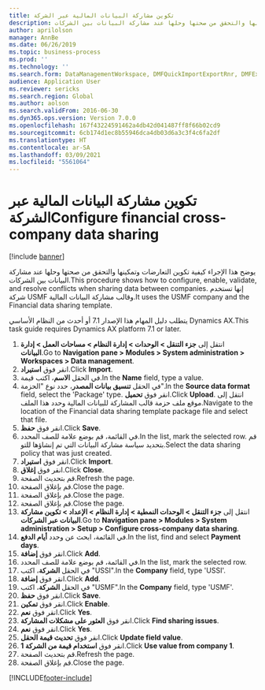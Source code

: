 ```yaml
---
title: ‏‫تكوين مشاركة البيانات المالية عبر الشركة‬
description: يوضح هذا الإجراء كيفية تكوين التعارضات وتمكينها والتحقق من صحتها وحلها عند مشاركة البيانات بين الشركات.
author: aprilolson
manager: AnnBe
ms.date: 06/26/2019
ms.topic: business-process
ms.prod: ''
ms.technology: ''
ms.search.form: DataManagementWorkspace, DMFQuickImportExportRnr, DMFExecutionHistoryWorkspace, DMFExecutionHistorySummary, DMFExecutionHistoryEntities,  SysDataSharingConfiguration, SysDataSharingDiscrepencies
audience: Application User
ms.reviewer: sericks
ms.search.region: Global
ms.author: aolson
ms.search.validFrom: 2016-06-30
ms.dyn365.ops.version: Version 7.0.0
ms.openlocfilehash: 167f43224591462a4db42d041487ff8f66b02cd9
ms.sourcegitcommit: 6cb174d1ec8b55946dca4db03d6a3c3f4c6fa2df
ms.translationtype: HT
ms.contentlocale: ar-SA
ms.lasthandoff: 03/09/2021
ms.locfileid: "5561064"
---
```

# <a name="configure-financial-cross-company-data-sharing"></a><span data-ttu-id="12459-103">‏‫تكوين مشاركة البيانات المالية عبر الشركة‬</span><span class="sxs-lookup"><span data-stu-id="12459-103">Configure financial cross-company data sharing</span></span>

[!include [banner](../../includes/banner.md)]

<span data-ttu-id="12459-104">يوضح هذا الإجراء كيفية تكوين التعارضات وتمكينها والتحقق من صحتها وحلها عند مشاركة البيانات بين الشركات.</span><span class="sxs-lookup"><span data-stu-id="12459-104">This procedure shows how to configure, enable, validate, and resolve conflicts when sharing data between companies.</span></span> <span data-ttu-id="12459-105">إنها تستخدم شركة USMF وقالب مشاركة البيانات المالية.</span><span class="sxs-lookup"><span data-stu-id="12459-105">It uses the USMF company and the Financial data sharing template.</span></span>

<span data-ttu-id="12459-106">يتطلب دليل المهام هذا الإصدار 7.1 أو أحدث من النظام الأساسي Dynamics AX.</span><span class="sxs-lookup"><span data-stu-id="12459-106">This task guide requires Dynamics AX platform 7.1 or later.</span></span>

1. <span data-ttu-id="12459-107">انتقل إلى **جزء التنقل > الوحدات > إدارة النظام > مساحات العمل > إدارة البيانات**.</span><span class="sxs-lookup"><span data-stu-id="12459-107">Go to **Navigation pane > Modules > System administration > Workspaces > Data management**.</span></span>
2. <span data-ttu-id="12459-108">انقر فوق **استيراد**.</span><span class="sxs-lookup"><span data-stu-id="12459-108">Click **Import**.</span></span>
3. <span data-ttu-id="12459-109">في الحقل **الاسم**، اكتب قيمة.</span><span class="sxs-lookup"><span data-stu-id="12459-109">In the **Name** field, type a value.</span></span>
4. <span data-ttu-id="12459-110">في الحقل **تنسيق بيانات المصدر**، حدد نوع "الحزمة".</span><span class="sxs-lookup"><span data-stu-id="12459-110">In the **Source data format** field, select the 'Package' type.</span></span> <span data-ttu-id="12459-111">انقر فوق **تحميل**.</span><span class="sxs-lookup"><span data-stu-id="12459-111">Click **Upload**.</span></span> <span data-ttu-id="12459-112">انتقل إلى موقع ملف حزمة قالب المشاركة للبيانات المالية وحدد هذا الملف.</span><span class="sxs-lookup"><span data-stu-id="12459-112">Navigate to the location of the Financial data sharing template package file and select that file.</span></span>
5. <span data-ttu-id="12459-113">انقر فوق **حفظ**.</span><span class="sxs-lookup"><span data-stu-id="12459-113">Click **Save**.</span></span>
6. <span data-ttu-id="12459-114">في القائمة، قم بوضع علامة للصف المحدد.</span><span class="sxs-lookup"><span data-stu-id="12459-114">In the list, mark the selected row.</span></span> <span data-ttu-id="12459-115">قم بتحديد سياسة مشاركة البيانات التي تم إنشاؤها للتو.</span><span class="sxs-lookup"><span data-stu-id="12459-115">Select the data sharing policy that was just created.</span></span>  
7. <span data-ttu-id="12459-116">انقر فوق **استيراد**.</span><span class="sxs-lookup"><span data-stu-id="12459-116">Click **Import**.</span></span>
8. <span data-ttu-id="12459-117">انقر فوق **إغلاق**.</span><span class="sxs-lookup"><span data-stu-id="12459-117">Click **Close**.</span></span>
9. <span data-ttu-id="12459-118">قم بتحديث الصفحة.</span><span class="sxs-lookup"><span data-stu-id="12459-118">Refresh the page.</span></span>
10. <span data-ttu-id="12459-119">قم بإغلاق الصفحة.</span><span class="sxs-lookup"><span data-stu-id="12459-119">Close the page.</span></span>
11. <span data-ttu-id="12459-120">قم بإغلاق الصفحة.</span><span class="sxs-lookup"><span data-stu-id="12459-120">Close the page.</span></span>
12. <span data-ttu-id="12459-121">قم بإغلاق الصفحة.</span><span class="sxs-lookup"><span data-stu-id="12459-121">Close the page.</span></span>
13. <span data-ttu-id="12459-122">انتقل إلى **جزء التنقل > الوحدات النمطية > إدارة النظام > الإعداد > تكوين مشاركة البيانات عبر الشركات**.</span><span class="sxs-lookup"><span data-stu-id="12459-122">Go to **Navigation pane > Modules > System administration > Setup > Configure cross-company data sharing**.</span></span>
14. <span data-ttu-id="12459-123">في القائمة، ابحث عن وحدد **أيام الدفع**.</span><span class="sxs-lookup"><span data-stu-id="12459-123">In the list, find and select **Payment days**.</span></span>
15. <span data-ttu-id="12459-124">انقر فوق **إضافة**.</span><span class="sxs-lookup"><span data-stu-id="12459-124">Click **Add**.</span></span>
16. <span data-ttu-id="12459-125">في القائمة، قم بوضع علامة للصف المحدد.</span><span class="sxs-lookup"><span data-stu-id="12459-125">In the list, mark the selected row.</span></span>
17. <span data-ttu-id="12459-126">في الحقل **الشركة**، اكتب "USSI".</span><span class="sxs-lookup"><span data-stu-id="12459-126">In the **Company** field, type 'USSI'.</span></span>
18. <span data-ttu-id="12459-127">انقر فوق **إضافة**.</span><span class="sxs-lookup"><span data-stu-id="12459-127">Click **Add**.</span></span>
19. <span data-ttu-id="12459-128">في الحقل **الشركة**، اكتب "USMF".</span><span class="sxs-lookup"><span data-stu-id="12459-128">In the **Company** field, type 'USMF'.</span></span>
20. <span data-ttu-id="12459-129">انقر فوق **حفظ**.</span><span class="sxs-lookup"><span data-stu-id="12459-129">Click **Save**.</span></span>
21. <span data-ttu-id="12459-130">انقر فوق **تمكين**.</span><span class="sxs-lookup"><span data-stu-id="12459-130">Click **Enable**.</span></span>
22. <span data-ttu-id="12459-131">انقر فوق **نعم**.</span><span class="sxs-lookup"><span data-stu-id="12459-131">Click **Yes**.</span></span>
23. <span data-ttu-id="12459-132">انقر فوق **العثور على مشكلات المشاركة**.</span><span class="sxs-lookup"><span data-stu-id="12459-132">Click **Find sharing issues**.</span></span>
24. <span data-ttu-id="12459-133">انقر فوق **نعم**.</span><span class="sxs-lookup"><span data-stu-id="12459-133">Click **Yes**.</span></span>
25. <span data-ttu-id="12459-134">انقر فوق **تحديث قيمة الحقل**.</span><span class="sxs-lookup"><span data-stu-id="12459-134">Click **Update field value**.</span></span>
26. <span data-ttu-id="12459-135">انقر فوق **استخدام قيمة من الشركة 1**.</span><span class="sxs-lookup"><span data-stu-id="12459-135">Click **Use value from company 1**.</span></span>
27. <span data-ttu-id="12459-136">قم بتحديث الصفحة.</span><span class="sxs-lookup"><span data-stu-id="12459-136">Refresh the page.</span></span>
28. <span data-ttu-id="12459-137">قم بإغلاق الصفحة.</span><span class="sxs-lookup"><span data-stu-id="12459-137">Close the page.</span></span>



[!INCLUDE[footer-include](../../../../includes/footer-banner.md)]